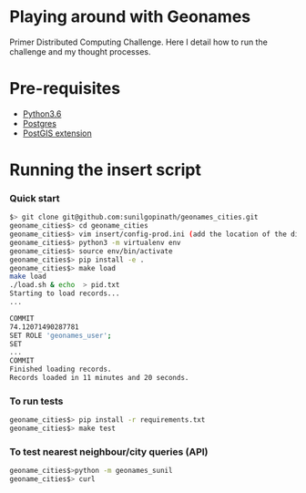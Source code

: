 # Playing around with Geonames

Primer Distributed Computing Challenge. Here I detail how to run the challenge and my thought processes.

# Pre-requisites

- [Python3.6](https://www.python.org/downloads/release/python-365/)
- [Postgres](https://www.postgresql.org/)
- [PostGIS extension](https://postgis.net/)

# Running the insert script

### Quick start

```sh
$> git clone git@github.com:sunilgopinath/geonames_cities.git
geoname_cities$> cd geoname_cities
geoname_cities$> vim insert/config-prod.ini (add the location of the directory)
geoname_cities$> python3 -m virtualenv env
geoname_cities$> source env/bin/activate
geoname_cities$> pip install -e .
geoname_cities$> make load
make load
./load.sh & echo  > pid.txt
Starting to load records...
...

COMMIT
74.12071490287781
SET ROLE 'geonames_user';
SET
...
COMMIT
Finished loading records.
Records loaded in 11 minutes and 20 seconds.
```

### To run tests
```sh
geoname_cities$> pip install -r requirements.txt
geoname_cities$> make test

```

### To test nearest neighbour/city queries (API)
```sh
geoname_cities$>python -m geonames_sunil
geoname_cities$> curl
```
